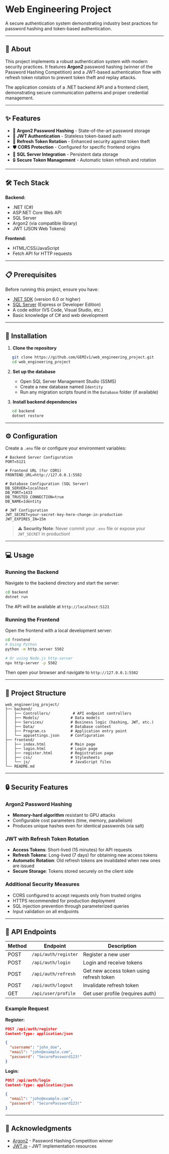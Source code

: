 # Web Engineering Project

A secure authentication system demonstrating industry best practices for password hashing and token-based authentication.

---

## 🧠 About

This project implements a robust authentication system with modern security practices. It features **Argon2** password hashing (winner of the Password Hashing Competition) and a JWT-based authentication flow with refresh token rotation to prevent token theft and replay attacks.

The application consists of a .NET backend API and a frontend client, demonstrating secure communication patterns and proper credential management.

---

## ✨ Features

- 🔐 **Argon2 Password Hashing** - State-of-the-art password storage
- 🎫 **JWT Authentication** - Stateless token-based auth
- 🔄 **Refresh Token Rotation** - Enhanced security against token theft
- 🛡️ **CORS Protection** - Configured for specific frontend origins
- 💾 **SQL Server Integration** - Persistent data storage
- 🔒 **Secure Token Management** - Automatic token refresh and rotation

---

## 🛠️ Tech Stack

**Backend:**
- .NET (C#)
- ASP.NET Core Web API
- SQL Server
- Argon2 (via compatible library)
- JWT (JSON Web Tokens)

**Frontend:**
- HTML/CSS/JavaScript
- Fetch API for HTTP requests

---

## 📋 Prerequisites

Before running this project, ensure you have:

- [.NET SDK](https://dotnet.microsoft.com/download) (version 6.0 or higher)
- [SQL Server](https://www.microsoft.com/en-us/sql-server/sql-server-downloads) (Express or Developer Edition)
- A code editor (VS Code, Visual Studio, etc.)
- Basic knowledge of C# and web development

---

## 🚀 Installation

1. **Clone the repository**
```bash
   git clone https://github.com/GEMIv1/web_engineering_project.git
   cd web_engineering_project
```

2. **Set up the database**
   - Open SQL Server Management Studio (SSMS)
   - Create a new database named `Identity`
   - Run any migration scripts found in the `Database` folder (if available)

3. **Install backend dependencies**
```bash
   cd backend
   dotnet restore
```

---

## ⚙️ Configuration

Create a `.env` file or configure your environment variables:
```env
# Backend Server Configuration
PORT=5121

# Frontend URL (for CORS)
FRONTEND_URL=http://127.0.0.1:5502

# Database Configuration (SQL Server)
DB_SERVER=localhost
DB_PORT=1433
DB_TRUSTED_CONNECTION=true
DB_NAME=Identity

# JWT Configuration
JWT_SECRET=your-secret-key-here-change-in-production
JWT_EXPIRES_IN=15m
```

> ⚠️ **Security Note**: Never commit your `.env` file or expose your `JWT_SECRET` in production!

---

## 💻 Usage

### Running the Backend

Navigate to the backend directory and start the server:
```bash
cd backend
dotnet run
```

The API will be available at `http://localhost:5121`

### Running the Frontend

Open the frontend with a local development server:
```bash
cd frontend
# Using Python
python -m http.server 5502

# Or using Node.js http-server
npx http-server -p 5502
```

Then open your browser and navigate to `http://127.0.0.1:5502`

---

## 📁 Project Structure
```
web_engineering_project/
├── backend/
│   ├── Controllers/          # API endpoint controllers
│   ├── Models/              # Data models
│   ├── Services/            # Business logic (hashing, JWT, etc.)
│   ├── Data/                # Database context
│   ├── Program.cs           # Application entry point
│   └── appsettings.json     # Configuration
├── frontend/
│   ├── index.html           # Main page
│   ├── login.html           # Login page
│   ├── register.html        # Registration page
│   ├── css/                 # Stylesheets
│   └── js/                  # JavaScript files
└── README.md
```

---

## 🔒 Security Features

### Argon2 Password Hashing
- **Memory-hard algorithm** resistant to GPU attacks
- Configurable cost parameters (time, memory, parallelism)
- Produces unique hashes even for identical passwords (via salt)

### JWT with Refresh Token Rotation
- **Access Tokens**: Short-lived (15 minutes) for API requests
- **Refresh Tokens**: Long-lived (7 days) for obtaining new access tokens
- **Automatic Rotation**: Old refresh tokens are invalidated when new ones are issued
- **Secure Storage**: Tokens stored securely on the client side

### Additional Security Measures
- CORS configured to accept requests only from trusted origins
- HTTPS recommended for production deployment
- SQL injection prevention through parameterized queries
- Input validation on all endpoints

---

## 🔌 API Endpoints

| Method | Endpoint | Description |
|--------|----------|-------------|
| POST | `/api/auth/register` | Register a new user |
| POST | `/api/auth/login` | Login and receive tokens |
| POST | `/api/auth/refresh` | Get new access token using refresh token |
| POST | `/api/auth/logout` | Invalidate refresh token |
| GET | `/api/user/profile` | Get user profile (requires auth) |

### Example Request

**Register:**
```json
POST /api/auth/register
Content-Type: application/json

{
  "username": "john_doe",
  "email": "john@example.com",
  "password": "SecurePassword123!"
}
```

**Login:**
```json
POST /api/auth/login
Content-Type: application/json

{
  "email": "john@example.com",
  "password": "SecurePassword123!"
}
```

---

## 🙏 Acknowledgments

- [Argon2](https://github.com/P-H-C/phc-winner-argon2) - Password Hashing Competition winner
- [JWT.io](https://jwt.io/) - JWT implementation resources

